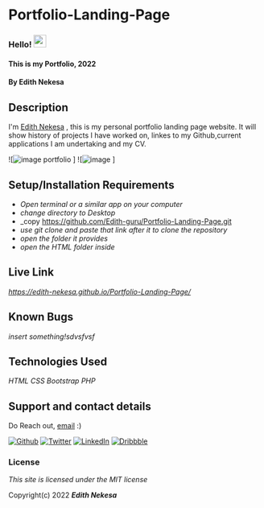 # Portfolio-Landing-Page
### Hello! <img src="https://media.giphy.com/media/hvRJCLFzcasrR4ia7z/giphy.gif" width="25px">
#### This is my Portfolio, 2022

#### By **Edith Nekesa**

## Description
I'm [Edith Nekesa](https://edith-guru.github.io/Portfolio-Landing-Page/) , this is my personal portfolio landing page website. It will show history of projects I have worked on, linkes to my Github,current applications I am undertaking and my CV.

![![image portfolio](https://user-images.githubusercontent.com/32816069/155943000-b695b434-0b71-4e2c-85b4-b8ce5be135af.PNG)
]
![![image](https://user-images.githubusercontent.com/32816069/155944307-ff38b419-58c1-4ebd-9064-8d758ec977b8.png)
]

## Setup/Installation Requirements

* _Open terminal or a similar app on your computer_
* _change directory to Desktop_
* _copy https://github.com/Edith-guru/Portfolio-Landing-Page.git
* _use git clone and paste that link after it to clone the repository_
* _open the folder it provides_
* _open the HTML folder inside_

## Live Link
 _https://edith-nekesa.github.io/Portfolio-Landing-Page/_
 
## Known Bugs
_insert something!sdvsfvsf_

## Technologies Used

_HTML_
_CSS_
_Bootstrap_
_PHP_

## Support and contact details
Do Reach out, [email](edithnesa@gmail.com) :)

<p><a href="https://github.com/Edith-guru" target="_blank"><img alt="Github" src="https://img.shields.io/badge/GitHub-%2312100E.svg?&style=for-the-badge&logo=Github&logoColor=white" /></a> <a href="https://twitter.com/EdithKessa" target="_blank"><img alt="Twitter" src="https://img.shields.io/badge/twitter-%231DA1F2.svg?&style=for-the-badge&logo=twitter&logoColor=white" /></a> <a href="https://www.linkedin.com/in/edith-kesa-b84a7a142/" target="_blank"><img alt="LinkedIn" src="https://img.shields.io/badge/linkedin-%230077B5.svg?&style=for-the-badge&logo=linkedin&logoColor=white" /></a> <a href="https://dribbble.com/E_kesa22" target="_blank"><img alt="Dribbble" src="https://img.shields.io/badge/Dribbble-https%3A%2F%2Fdribbble.com%2FE__kesa22-red" /></a>
</p>

### License

_This site is licensed under the MIT license_

Copyright(c) 2022 **_Edith Nekesa_**
